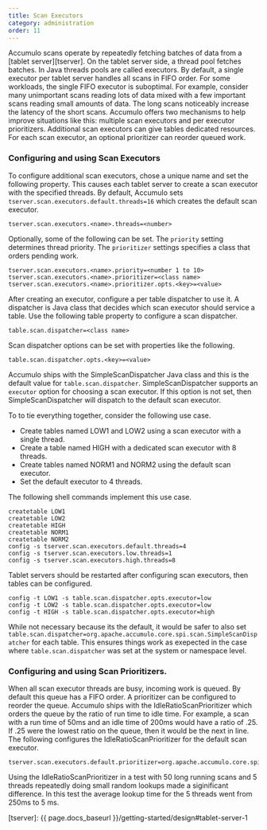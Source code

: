 ```yaml
---
title: Scan Executors
category: administration
order: 11
---
```


Accumulo scans operate by repeatedly fetching batches of data from a [tablet
server][tserver].  On the tablet server side, a thread pool fetches batches.
In Java threads pools are called executors.  By default, a single executor per
tablet server handles all scans in FIFO order.  For some workloads, the single
FIFO executor is suboptimal.  For example, consider many unimportant scans
reading lots of data mixed with a few important scans reading small amounts of
data.  The long scans noticeably increase the latency of the short scans.
Accumulo offers two mechanisms to help improve situations like this: multiple
scan executors and per executor prioritizers.  Additional scan executors can
give tables dedicated resources.  For each scan executor, an optional
prioritizer can reorder queued work. 

### Configuring and using Scan Executors

To configure additional scan executors, chose a unique name and set the
following property.  This causes each tablet server to create a scan executor
with the specified threads.  By default, Accumulo sets
`tserver.scan.executors.default.threads=16` which creates the default scan
executor.

```
tserver.scan.executors.<name>.threads=<number>
```

Optionally, some of the following can be set.  The `priority` setting
determines thread priority.  The `prioritizer` settings specifies a class that
orders pending work.  

```
tserver.scan.executors.<name>.priority=<number 1 to 10>
tserver.scan.executors.<name>.prioritizer=<class name>
tserver.scan.executors.<name>.prioritizer.opts.<key>=<value>
```

After creating an executor, configure a per table dispatcher to use it.  A
dispatcher is Java class that decides which scan executor should service a
table.  Use the following table property to configure a scan dispatcher.

```
table.scan.dispatcher=<class name>
```

Scan dispatcher options can be set with properties like the following.

```
table.scan.dispatcher.opts.<key>=<value>
```

Accumulo ships with the SimpleScanDispatcher Java class and this is the default
value for `table.scan.dispatcher`.  SimpleScanDispatcher supports an `executor`
option for choosing a scan executor.  If this option is not set, then
SimpleScanDispatcher will dispatch to the default scan executor.  

To to tie everything together, consider the following use case.  

 * Create tables named LOW1 and LOW2 using a scan executor with a single thread.
 * Create a table named HIGH with a dedicated scan executor with 8 threads.
 * Create tables named NORM1 and NORM2 using the default scan executor.
 * Set the default executor to 4 threads.

The following shell commands implement this use case.

```
createtable LOW1
createtable LOW2
createtable HIGH
createtable NORM1
createtable NORM2
config -s tserver.scan.executors.default.threads=4
config -s tserver.scan.executors.low.threads=1
config -s tserver.scan.executors.high.threads=8
```

Tablet servers should be restarted after configuring scan executors, then tables can be configured.

```
config -t LOW1 -s table.scan.dispatcher.opts.executor=low
config -t LOW2 -s table.scan.dispatcher.opts.executor=low
config -t HIGH -s table.scan.dispatcher.opts.executor=high
```

While not necessary because its the default, it would be safer to also set
`table.scan.dispatcher=org.apache.accumulo.core.spi.scan.SimpleScanDispatcher`
for each table.  This ensures things work as exepected in the case where
`table.scan.dispatcher` was set at the system or namespace level.

### Configuring and using Scan Prioritizers.

When all scan executor threads are busy, incoming work is queued.  By
default this queue has a FIFO order.  A prioritizer can be configured to
reorder the queue.  Accumulo ships with the IdleRatioScanPrioritizer which
orders the queue by the ratio of run time to idle time.  For example, a scan
with a run time of 50ms and an idle time of 200ms would have a ratio of .25.
If .25 were the lowest ratio on the queue, then it would be the next in line.
The following configures the IdleRatioScanPrioritizer for the default scan
executor.

```
tserver.scan.executors.default.prioritizer=org.apache.accumulo.core.spi.scan.IdleRatioScanPrioritizer
```  

Using the IdleRatioScanPrioritizer in a test with 50 long running scans and 5
threads repeatedly doing small random lookups made a siginificant difference.
In this test the average lookup time for the 5 threads went from 250ms to 5 ms.  

[tserver]: {{ page.docs_baseurl }}/getting-started/design#tablet-server-1

